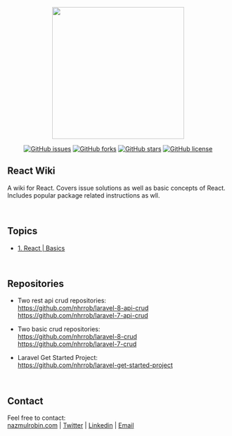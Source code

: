 <p align="center"><a href="https://nazmulrobin.com" target="_blank"><img src="https://nazmulrobin.com/images/nhrblog-logo-white.png" width="300"></a></p>

<p align="center">
<a target="_blank" href="https://github.com/nhrrob/reactwiki/issues"><img alt="GitHub issues" src="https://img.shields.io/github/issues/nhrrob/reactwiki"></a>
<a target="_blank" href="https://github.com/nhrrob/reactwiki/network"><img alt="GitHub forks" src="https://img.shields.io/github/forks/nhrrob/reactwiki"></a>
<a target="_blank" href="https://github.com/nhrrob/reactwiki/stargazers"><img alt="GitHub stars" src="https://img.shields.io/github/stars/nhrrob/reactwiki"></a>
<a target="_blank" href="https://github.com/nhrrob/reactwiki/blob/main/LICENSE.md"><img alt="GitHub license" src="https://img.shields.io/github/license/nhrrob/reactwiki"></a>

</p>

## React Wiki

A wiki for React. Covers issue solutions as well as basic concepts of React. Includes popular package related instructions as wll.

<br>


## Topics
- <a href="https://github.com/nhrrob/reactwiki/blob/main/1-react-basics.md" target="_blank">1. React | Basics</a>

<br>


## Repositories
- Two rest api crud repositories: <br>
<a href="https://github.com/nhrrob/laravel-8-api-crud" target="_blank">https://github.com/nhrrob/laravel-8-api-crud </a> <br>
<a href="https://github.com/nhrrob/laravel-7-api-crud" target="_blank">https://github.com/nhrrob/laravel-7-api-crud</a><br>

- Two basic crud repositories:<br>
<a href="https://github.com/nhrrob/laravel-8-crud" target="_blank">https://github.com/nhrrob/laravel-8-crud </a><br>
<a href="https://github.com/nhrrob/laravel-7-crud" target="_blank">https://github.com/nhrrob/laravel-7-crud</a><br>

- Laravel Get Started Project: <br>
<a href="https://github.com/nhrrob/laravel-get-started-project" target="_blank">https://github.com/nhrrob/laravel-get-started-project </a>

<br>


## Contact

Feel free to contact:  
<a href="https://www.nazmulrobin.com/" target="_blank">nazmulrobin.com</a> | <a href="https://twitter.com/nhr_rob" target="_blank">Twitter</a> | <a href="https://www.linkedin.com/in/nhrrob/" target="_blank">Linkedin</a> | <a href="mailto:robin.sust08@gmail.com" target="_blank">Email</a>
